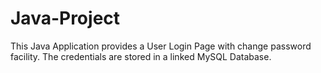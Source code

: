 # Java-Project
This Java Application provides a User Login Page with change password facility. 
The credentials are stored in a linked MySQL Database.
